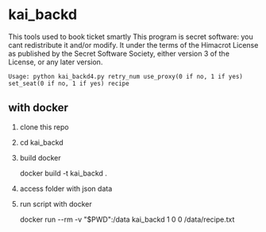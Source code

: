 # kai_backd
This tools used to book ticket smartly
This program is secret software: you cant redistribute it and/or modify. 
It under the terms of the Himacrot License as published by the Secret Software Society, 
either version 3 of the License, or any later version.


    Usage: python kai_backd4.py retry_num use_proxy(0 if no, 1 if yes) set_seat(0 if no, 1 if yes) recipe


## with docker

1. clone this repo
2. cd kai_backd
3. build docker

    docker build -t kai_backd .
    
4. access folder with json data
5. run script with docker
    
    docker run --rm -v "$PWD":/data kai_backd 1 0 0 /data/recipe.txt
